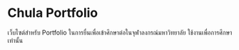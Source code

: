 # Chula Portfolio

เว็บไซต์สำหรับ Portfolio ในการยื่นเพื่อเข้าศึกษาต่อในจุฬาลงกรณ์มหาวิทยาลัย
ใช้งานเพื่อการศึกษาเท่านั้น